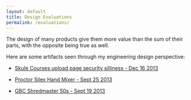 ```yaml
---
layout: default
title: Design Evaluations
permalink: /evaluations/
---
```


The design of many products give them more value than the sum of their parts, with the opposite being true as well.

Here are some artifacts seen through my engineering design perspective:

<!--- - [Pentel Kerry 0.7mm Mechanical Pencil - Nov 10 2013](pentelpencil/) -->

 - [Skule Courses upload page security silliness - Dec 16 2013](skulecourses/)

 - [Proctor Silex Hand Mixer - Sept 25 2013](handmixer/)
 
 - [GBC Shredmaster 50s - Sept 19 2013](shredder/)
 